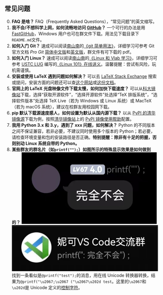 ## 常见问题

0.  **FAQ 是啥？**
    FAQ（Frequently Asked Questions），“常见问题”的英文缩写。
1.  **我不会/不想科学上网，如何流畅地访问 [GitHub](https://github.com)？**
    一个可行的办法是用 [FastGitHub](https://cloud.tsinghua.edu.cn/d/df482a15afb64dfeaff8/)，Windows 用户也可在群文件下载。用法见下载目录下`README.md`文件。
1.  **如何入门 Git？**
    速成可以阅读[南山南](https://git.lug.ustc.edu.cn/CA)的[《git 简单用法》](https://git.lug.ustc.edu.cn/CA/2022ics/-/blob/master/documents/2.git_use_guide)，详细学习可参考 Git 官方文档 _Pro Git_ [简体中文版](https://git-scm.com/book/zh/v2)和[英文版](https://git-scm.com/book/en/v2)，群文件有可下载的 pdf。
1.  **如何入门 Linux？**
    速成可以阅读[南山南](https://git.lug.ustc.edu.cn/CA)的[《Linux 和 Vlab 学习》](https://git.lug.ustc.edu.cn/CA/2022ics/-/blob/master/documents/4.vlab_linux_simple)，详细学习可参考 [USTC LUG](https://lug.ustc.edu.cn) 编写的[《Linux 101》在线讲义](https://101.lug.ustc.edu.cn)。温馨提醒：尝试有风险，玩机需谨慎。
1.  **安装或使用 LaTeX 遇到问题如何解决？**
    可以去 [LaTeX Stack Exchange](https://tex.stackexchange.com) 搜索或提问，安装方面的问题还可以查[这个网站](https://ctan.org/pkg/install-latex-guide-zh-cn)或[这份文档](https://mirrors.pku.edu.cn/ctan/info/install-latex-guide-zh-cn/install-latex-guide-zh-cn.pdf)。
1.  **官网上的 LaTeX 光盘映像文件下载太慢，如何加快下载速度？**
    可以从[科大镜像站](https://mirrors.ustc.edu.cn)下载，选择“获取开源软件”，“选择开源软件”处选择“TeX 排版系统”，“选择软件版本”处选择 TeX Live（若为 Windows 或 Linux 系统）或 MacTeX（若为 macOS 系统），建议在校群友用校园网下载。
1.  **pip 默认下载源速度感人，如何设置为默认从国内源下载？**
    以从 [PyPI 的清华镜像源](https://pypi.tuna.tsinghua.edu.cn/simple)下载为例，按照[清华镜像站](https://mirrors.tuna.tsinghua.edu.cn)上的 [PyPI 镜像使用帮助](https://mirrors.tuna.tsinghua.edu.cn/help/pypi)配置。
1.  **我用 Python 3.x 和 3.y，遇到了 xxx 问题，如何解决？**
    Python 的不同版本之间不保证兼容，若非必要，不建议同时使用多个版本的 Python；若必要，请检查环境变量和包的安装路径是否正确。**特别提醒：除非有十足的把握，否则别动 Linux 系统自带的 Python。**
1.  **某些群友的群名片（如`printf("");`）如图所示的特殊显示效果是如何做到的？**
    ![](../public/images/printf-msg.jpeg)
    ![](../public/images/printf-brief.jpeg)
    找到一条看似是`@printf("test");`的消息，用在线 Unicode 转换器转换，结果为`@printf("\u2067;\u2067 ("\u2067\u202d test`。这里的`\u2067`和`\u202d`是 Unicode 定义的[控制字符](https://baike.baidu.com/item/%E6%8E%A7%E5%88%B6%E5%AD%97%E7%AC%A6/0)。
